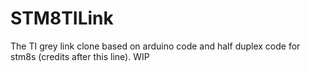 # STM8TILink
The TI grey link clone based on arduino code and half duplex code for stm8s (credits after this line). WIP
